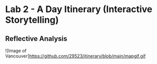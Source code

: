 # Lab 2 - A Day Itinerary (Interactive Storytelling)

## Reflective Analysis


![Image of Vancouver]https://github.com/29523/itinerary/blob/main/mapgif.gif
